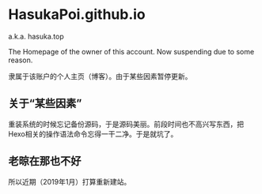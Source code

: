 # HasukaPoi.github.io
a.k.a. hasuka.top

The Homepage of the owner of this account. Now suspending due to some reason.

隶属于该账户的个人主页（博客）。由于某些因素暂停更新。

## 关于“某些因素”
重装系统的时候忘记备份源码，于是源码美丽。前段时间也不高兴写东西，把Hexo相关的操作语法命令忘得一干二净。于是就坑了。

## 老晾在那也不好
所以近期（2019年1月）打算重新建站。
